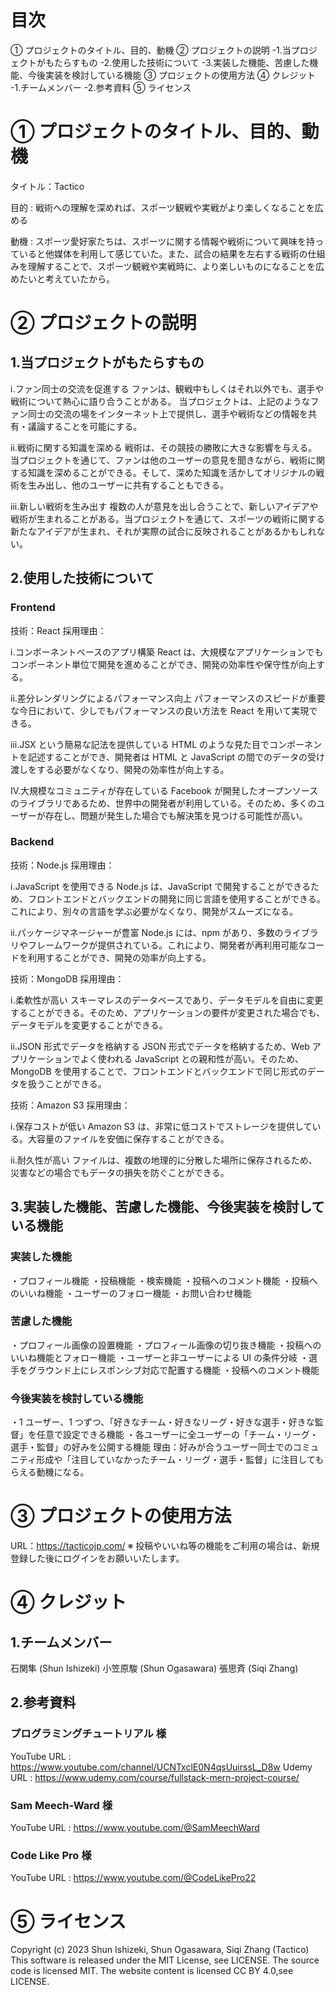 # 目次

➀ プロジェクトのタイトル、目的、動機
➁ プロジェクトの説明
-1.当プロジェクトがもたらすもの
-2.使用した技術について
-3.実装した機能、苦慮した機能、今後実装を検討している機能
➂ プロジェクトの使用方法
➃ クレジット
-1.チームメンバー
-2.参考資料
➄ ライセンス

# ➀ プロジェクトのタイトル、目的、動機

タイトル：Tactico

目的 : 戦術への理解を深めれば、スポーツ観戦や実戦がより楽しくなることを広める

動機 : スポーツ愛好家たちは、スポーツに関する情報や戦術について興味を持っていると他媒体を利用して感じていた。また、試合の結果を左右する戦術の仕組みを理解することで、スポーツ観戦や実戦時に、より楽しいものになることを広めたいと考えていたから。

# ➁ プロジェクトの説明

## 1.当プロジェクトがもたらすもの

ⅰ.ファン同士の交流を促進する
ファンは、観戦中もしくはそれ以外でも、選手や戦術について熱心に語り合うことがある。
当プロジェクトは、上記のようなファン同士の交流の場をインターネット上で提供し、選手や戦術などの情報を共有・議論することを可能にする。

ⅱ.戦術に関する知識を深める
戦術は、その競技の勝敗に大きな影響を与える。当プロジェクトを通じて、ファンは他のユーザーの意見を聞きながら、戦術に関する知識を深めることができる。そして、深めた知識を活かしてオリジナルの戦術を生み出し、他のユーザーに共有することもできる。

ⅲ.新しい戦術を生み出す
複数の人が意見を出し合うことで、新しいアイデアや戦術が生まれることがある。当プロジェクトを通じて、スポーツの戦術に関する新たなアイデアが生まれ、それが実際の試合に反映されることがあるかもしれない。

## 2.使用した技術について

### Frontend

技術：React
採用理由：

ⅰ.コンポーネントベースのアプリ構築
React は、大規模なアプリケーションでもコンポーネント単位で開発を進めることができ、開発の効率性や保守性が向上する。

ⅱ.差分レンダリングによるパフォーマンス向上
パフォーマンスのスピードが重要な今日において、少しでもパフォーマンスの良い方法を React を用いて実現できる。

ⅲ.JSX という簡易な記法を提供している
HTML のような見た目でコンポーネントを記述することができ、開発者は HTML と JavaScript の間でのデータの受け渡しをする必要がなくなり、開発の効率性が向上する。

Ⅳ.大規模なコミュニティが存在している
Facebook が開発したオープンソースのライブラリであるため、世界中の開発者が利用している。そのため、多くのユーザーが存在し、問題が発生した場合でも解決策を見つける可能性が高い。

### Backend

技術：Node.js
採用理由：

ⅰ.JavaScript を使用できる
Node.js は、JavaScript で開発することができるため、フロントエンドとバックエンドの開発に同じ言語を使用することができる。これにより、別々の言語を学ぶ必要がなくなり、開発がスムーズになる。

ⅱ.パッケージマネージャーが豊富
Node.js には、npm があり、多数のライブラリやフレームワークが提供されている。これにより、開発者が再利用可能なコードを利用することができ、開発の効率が向上する。

技術：MongoDB
採用理由：

ⅰ.柔軟性が高い
スキーマレスのデータベースであり、データモデルを自由に変更することができる。そのため、アプリケーションの要件が変更された場合でも、データモデルを変更することができる。

ⅱ.JSON 形式でデータを格納する
JSON 形式でデータを格納するため、Web アプリケーションでよく使われる JavaScript との親和性が高い。そのため、MongoDB を使用することで、フロントエンドとバックエンドで同じ形式のデータを扱うことができる。

技術：Amazon S3
採用理由：

ⅰ.保存コストが低い
Amazon S3 は、非常に低コストでストレージを提供している。大容量のファイルを安価に保存することができる。

ⅱ.耐久性が高い
ファイルは、複数の地理的に分散した場所に保存されるため、災害などの場合でもデータの損失を防ぐことができる。

## 3.実装した機能、苦慮した機能、今後実装を検討している機能

### 実装した機能

・プロフィール機能
・投稿機能
・検索機能
・投稿へのコメント機能
・投稿へのいいね機能
・ユーザーのフォロー機能
・お問い合わせ機能

### 苦慮した機能

・プロフィール画像の設置機能
・プロフィール画像の切り抜き機能
・投稿へのいいね機能とフォロー機能
・ユーザーと非ユーザーによる UI の条件分岐
・選手をグラウンド上にレスポンシブ対応で配置する機能
・投稿へのコメント機能

### 今後実装を検討している機能

・1 ユーザー、1 つずつ、「好きなチーム・好きなリーグ・好きな選手・好きな監督」を任意で設定できる機能
・各ユーザーに全ユーザーの「チーム・リーグ・選手・監督」の好みを公開する機能
理由：好みが合うユーザー同士でのコミュニティ形成や「注目していなかったチーム・リーグ・選手・監督」に注目してもらえる動機になる。

# ➂ プロジェクトの使用方法

URL：https://tacticojp.com/
※ 投稿やいいね等の機能をご利用の場合は、新規登録した後にログインをお願いいたします。

# ➃ クレジット

## 1.チームメンバー

石関隼 (Shun Ishizeki)
小笠原駿 (Shun Ogasawara)
張思斉 (Siqi Zhang)

## 2.参考資料

### プログラミングチュートリアル 様

YouTube URL : https://www.youtube.com/channel/UCNTxclE0N4qsUuirssL_D8w
Udemy URL : https://www.udemy.com/course/fullstack-mern-project-course/

### Sam Meech-Ward 様

YouTube URL : https://www.youtube.com/@SamMeechWard

### Code Like Pro 様

YouTube URL : https://www.youtube.com/@CodeLikePro22

# ➄ ライセンス

Copyright (c) 2023 Shun Ishizeki, Shun Ogasawara, Siqi Zhang (Tactico)
This software is released under the MIT License, see LICENSE.
The source code is licensed MIT. The website content is licensed CC BY 4.0,see LICENSE.
